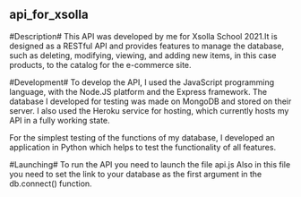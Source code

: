 ## api_for_xsolla ##

#Description#
This API was developed by me for Xsolla School 2021.It is designed as a RESTful API and provides features to manage the database, such as deleting, modifying, viewing, and adding new items, in this case products, to the catalog for the e-commerce site.

#Development#
To develop the API, I used the JavaScript programming language, with the Node.JS platform and the Express framework. The database I developed for testing was made on MongoDB and stored on their server. I also used the Heroku service for hosting, which currently hosts my API in a fully working state.

For the simplest testing of the functions of my database, I developed an application in Python which helps to test the functionality of all features.

#Launching#
To run the API you need to launch the file api.js
Also in this file you need to set the link to your database as the first argument in the db.connect() function.
